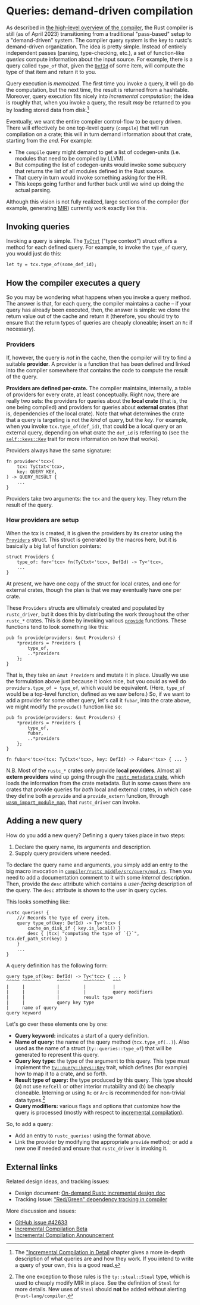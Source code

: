 # Queries: demand-driven compilation

<!-- toc -->

As described in [the high-level overview of the compiler][hl], the Rust compiler
is still (as of <!-- date-check --> April 2023) transitioning from a
traditional "pass-based" setup to a "demand-driven" system. The compiler query
system is the key to rustc's demand-driven organization.
The idea is pretty simple. Instead of entirely independent passes
(parsing, type-checking, etc.), a set of function-like *queries*
compute information about the input source. For example,
there is a query called `type_of` that, given the [`DefId`] of
some item, will compute the type of that item and return it to you.

[`DefId`]: https://doc.rust-lang.org/nightly/nightly-rustc/rustc_span/def_id/struct.DefId.html
[hl]: ./compiler-src.md

Query execution is *memoized*. The first time you invoke a
query, it will go do the computation, but the next time, the result is
returned from a hashtable. Moreover, query execution fits nicely into
*incremental computation*; the idea is roughly that, when you invoke a
query, the result *may* be returned to you by loading stored data
from disk.[^incr-comp-detail]

Eventually, we want the entire compiler
control-flow to be query driven. There will effectively be one
top-level query (`compile`) that will run compilation on a crate; this
will in turn demand information about that crate, starting from the
*end*.  For example:

- The `compile` query might demand to get a list of codegen-units
  (i.e. modules that need to be compiled by LLVM).
- But computing the list of codegen-units would invoke some subquery
  that returns the list of all modules defined in the Rust source.
- That query in turn would invoke something asking for the HIR.
- This keeps going further and further back until we wind up doing the
  actual parsing.

Although this vision is not fully realized, large sections of the
compiler (for example, generating [MIR](./mir/index.md)) currently work exactly like this.

[^incr-comp-detail]: The ["Incremental Compilation in Detail](queries/incremental-compilation-in-detail.md) chapter gives a more
in-depth description of what queries are and how they work.
If you intend to write a query of your own, this is a good read.

## Invoking queries

Invoking a query is simple. The [`TyCtxt`] ("type context") struct offers a method
for each defined query. For example, to invoke the `type_of`
query, you would just do this:

```rust,ignore
let ty = tcx.type_of(some_def_id);
```

[`TyCtxt`]: https://doc.rust-lang.org/nightly/nightly-rustc/rustc_middle/ty/struct.TyCtxt.html

## How the compiler executes a query

So you may be wondering what happens when you invoke a query
method. The answer is that, for each query, the compiler maintains a
cache – if your query has already been executed, then, the answer is
simple: we clone the return value out of the cache and return it
(therefore, you should try to ensure that the return types of queries
are cheaply cloneable; insert an `Rc` if necessary).

### Providers

If, however, the query is *not* in the cache, then the compiler will
try to find a suitable **provider**. A provider is a function that has
been defined and linked into the compiler somewhere that contains the
code to compute the result of the query.

**Providers are defined per-crate.** The compiler maintains,
internally, a table of providers for every crate, at least
conceptually. Right now, there are really two sets: the providers for
queries about the **local crate** (that is, the one being compiled)
and providers for queries about **external crates** (that is,
dependencies of the local crate). Note that what determines the crate
that a query is targeting is not the *kind* of query, but the *key*.
For example, when you invoke `tcx.type_of(def_id)`, that could be a
local query or an external query, depending on what crate the `def_id`
is referring to (see the [`self::keys::Key`][Key] trait for more
information on how that works).

Providers always have the same signature:

```rust,ignore
fn provider<'tcx>(
    tcx: TyCtxt<'tcx>,
    key: QUERY_KEY,
) -> QUERY_RESULT {
    ...
}
```

Providers take two arguments: the `tcx` and the query key.
They return the result of the query.

###  How providers are setup

When the tcx is created, it is given the providers by its creator using
the [`Providers`][providers_struct] struct. This struct is generated by
the macros here, but it is basically a big list of function pointers:

[providers_struct]: https://doc.rust-lang.org/nightly/nightly-rustc/rustc_middle/ty/query/struct.Providers.html

```rust,ignore
struct Providers {
    type_of: for<'tcx> fn(TyCtxt<'tcx>, DefId) -> Ty<'tcx>,
    ...
}
```

At present, we have one copy of the struct for local crates, and one
for external crates, though the plan is that we may eventually have
one per crate.

These `Providers` structs are ultimately created and populated by
`rustc_driver`, but it does this by distributing the work
throughout the other `rustc_*` crates. This is done by invoking
various [`provide`][provide_fn] functions. These functions tend to look
something like this:

[provide_fn]: https://doc.rust-lang.org/nightly/nightly-rustc/rustc_middle/hir/fn.provide.html

```rust,ignore
pub fn provide(providers: &mut Providers) {
    *providers = Providers {
        type_of,
        ..*providers
    };
}
```

That is, they take an `&mut Providers` and mutate it in place. Usually
we use the formulation above just because it looks nice, but you could
as well do `providers.type_of = type_of`, which would be equivalent.
(Here, `type_of` would be a top-level function, defined as we saw
before.) So, if we want to add a provider for some other query,
let's call it `fubar`, into the crate above, we might modify the `provide()`
function like so:

```rust,ignore
pub fn provide(providers: &mut Providers) {
    *providers = Providers {
        type_of,
        fubar,
        ..*providers
    };
}

fn fubar<'tcx>(tcx: TyCtxt<'tcx>, key: DefId) -> Fubar<'tcx> { ... }
```

N.B. Most of the `rustc_*` crates only provide **local
providers**. Almost all **extern providers** wind up going through the
[`rustc_metadata` crate][rustc_metadata], which loads the information
from the crate metadata. But in some cases there are crates that
provide queries for *both* local and external crates, in which case
they define both a `provide` and a `provide_extern` function, through
[`wasm_import_module_map`][wasm_import_module_map], that `rustc_driver` can invoke.

[rustc_metadata]: https://doc.rust-lang.org/nightly/nightly-rustc/rustc_metadata/index.html
[wasm_import_module_map]: https://doc.rust-lang.org/nightly/nightly-rustc/rustc_codegen_ssa/back/symbol_export/fn.wasm_import_module_map.html

## Adding a new query

How do you add a new query?
Defining a query takes place in two steps:

1. Declare the query name, its arguments and description.
2. Supply query providers where needed.

To declare the query name and arguments, you simply add an entry to
the big macro invocation in [`compiler/rustc_middle/src/query/mod.rs`][query-mod].
Then you need to add a documentation comment to it with some _internal_ description.
Then, provide the `desc` attribute which contains a _user-facing_ description of the query.
The `desc` attribute is shown to the user in query cycles.

This looks something like:

[query-mod]: https://doc.rust-lang.org/nightly/nightly-rustc/rustc_middle/query/index.html

```rust,ignore
rustc_queries! {
    /// Records the type of every item.
    query type_of(key: DefId) -> Ty<'tcx> {
        cache_on_disk_if { key.is_local() }
        desc { |tcx| "computing the type of `{}`", tcx.def_path_str(key) }
    }
    ...
}
```

A query definition has the following form:

```rust,ignore
query type_of(key: DefId) -> Ty<'tcx> { ... }
^^^^^ ^^^^^^^      ^^^^^     ^^^^^^^^   ^^^
|     |            |         |          |
|     |            |         |          query modifiers
|     |            |         result type
|     |            query key type
|     name of query
query keyword
```

Let's go over these elements one by one:

- **Query keyword:** indicates a start of a query definition.
- **Name of query:** the name of the query method
  (`tcx.type_of(..)`). Also used as the name of a struct
  (`ty::queries::type_of`) that will be generated to represent
  this query.
- **Query key type:** the type of the argument to this query.
  This type must implement the [`ty::query::keys::Key`][Key] trait, which
  defines (for example) how to map it to a crate, and so forth.
- **Result type of query:** the type produced by this query. This type
  should (a) not use `RefCell` or other interior mutability and (b) be
  cheaply cloneable. Interning or using `Rc` or `Arc` is recommended for
  non-trivial data types.[^steal]
- **Query modifiers:** various flags and options that customize how the
  query is processed (mostly with respect to [incremental compilation][incrcomp]).

[Key]: https://doc.rust-lang.org/nightly/nightly-rustc/rustc_middle/query/keys/trait.Key.html
[incrcomp]: queries/incremental-compilation-in-detail.html#query-modifiers

So, to add a query:

- Add an entry to `rustc_queries!` using the format above.
- Link the provider by modifying the appropriate `provide` method;
  or add a new one if needed and ensure that `rustc_driver` is invoking it.

[^steal]: The one exception to those rules is the `ty::steal::Steal` type,
which is used to cheaply modify MIR in place. See the definition
of `Steal` for more details. New uses of `Steal` should **not** be
added without alerting `@rust-lang/compiler`.

## External links

Related design ideas, and tracking issues:

- Design document: [On-demand Rustc incremental design doc]
- Tracking Issue: ["Red/Green" dependency tracking in compiler]

More discussion and issues:

- [GitHub issue #42633]
- [Incremental Compilation Beta]
- [Incremental Compilation Announcement]

[On-demand Rustc incremental design doc]: https://github.com/nikomatsakis/rustc-on-demand-incremental-design-doc/blob/master/0000-rustc-on-demand-and-incremental.md
["Red/Green" dependency tracking in compiler]: https://github.com/rust-lang/rust/issues/42293
[GitHub issue #42633]: https://github.com/rust-lang/rust/issues/42633
[Incremental Compilation Beta]: https://internals.rust-lang.org/t/incremental-compilation-beta/4721
[Incremental Compilation Announcement]: https://blog.rust-lang.org/2016/09/08/incremental.html

